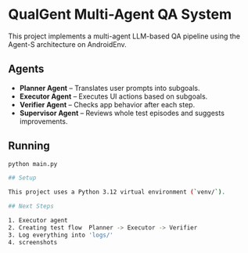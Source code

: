 # QualGent Multi-Agent QA System

This project implements a multi-agent LLM-based QA pipeline using the Agent-S architecture on AndroidEnv.

## Agents
- **Planner Agent** – Translates user prompts into subgoals.
- **Executor Agent** – Executes UI actions based on subgoals.
- **Verifier Agent** – Checks app behavior after each step.
- **Supervisor Agent** – Reviews whole test episodes and suggests improvements.

## Running
```bash
python main.py

## Setup

This project uses a Python 3.12 virtual environment (`venv/`).

## Next Steps

1. Executor agent 
2. Creating test flow  Planner -> Executor -> Verifier
3. Log everything into 'logs/'
4. screenshots